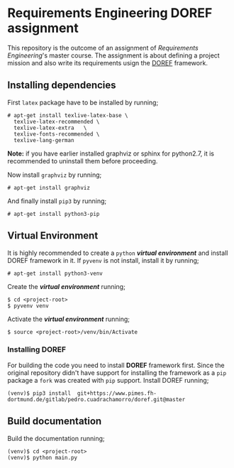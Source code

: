 # Requirements Engineering DOREF assignment

This repository is the outcome of an assignment of *Requirements Engineering*'s
master course. The assignment is about defining a project mission and also write
its requirements usign the
[DOREF](https://www.pimes.fh-dortmund.de/gitlab/re-research-group/doref)
framework.

## Installing dependencies

First ```latex``` package have to be installed by running;

```
# apt-get install texlive-latex-base \
  texlive-latex-recommended	\
  texlive-latex-extra	\
  texlive-fonts-recommended	\
  texlive-lang-german

```
**Note:** if you have earlier installed graphviz or sphinx for python2.7, it is recommended to uninstall them before proceeding.

Now install ```graphviz``` by running;

```
# apt-get install graphviz
```

And finally install ```pip3``` by running;

```
# apt-get install python3-pip
```

## Virtual Environment

It is highly recommended to create a ```python``` ***virtual environment*** and
install DOREF framework in it. If ```pyvenv``` is not install, install it by
running;

```
# apt-get install python3-venv
```

Create the ***virtual environment*** running;

```
$ cd <project-root>
$ pyvenv venv
```

Activate the ***virtual environment*** running;

```
$ source <project-root>/venv/bin/Activate
```

### Installing DOREF

For building the code you need to install **DOREF** framework first. Since
the original repository didn't have support for installing the framework as
a ```pip``` package a ```fork``` was created with ```pip``` support. Install
DOREF running;

```
(venv)$ pip3 install  git+https://www.pimes.fh-dortmund.de/gitlab/pedro.cuadrachamorro/doref.git@master
```

## Build documentation

Build the documentation running;

```
(venv)$ cd <project-root>
(venv)$ python main.py
```
